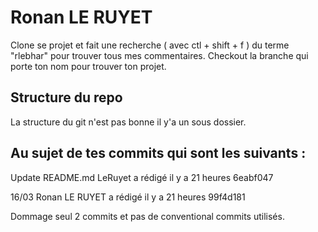 # Ronan LE RUYET

Clone se projet et fait une recherche ( avec ctl + shift + f ) du terme "rlebhar" pour trouver tous mes commentaires. Checkout la branche qui porte ton nom pour trouver ton projet.

## Structure du repo
La structure du git n'est pas bonne il y'a un sous dossier.

## Au sujet de tes commits qui sont les suivants :

Update README.md
LeRuyet a rédigé il y a 21 heures
6eabf047

16/03
Ronan LE RUYET a rédigé il y a 21 heures
99f4d181

Dommage seul 2 commits et pas de conventional commits utilisés.
